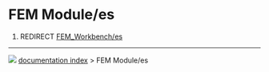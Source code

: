 # FEM Module/es
1.  REDIRECT [FEM_Workbench/es](FEM_Workbench/es.md)



---
![](images/Right_arrow.png) [documentation index](../README.md) > FEM Module/es
